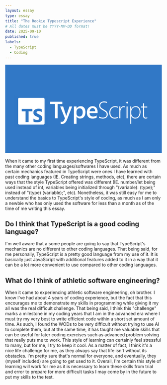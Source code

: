 ```yaml
---
layout: essay
type: essay
title: "The Rookie Typescript Experience"
# All dates must be YYYY-MM-DD format!
date: 2025-09-10
published: true
labels:
  - TypeScript
  - Coding
---
```


<img class="img-fluid" src="../img/TypeScript.psd.jpg">

When it came to my first time experiencing TypeScript, it was different from the many other coding languages/softwares I have used. As much as certain mechanics featured in TypeScript were ones I have learned with past coding languages (IE. Creating strings, methods, etc), there are certain ways that the style TypeScript offered was different (IE. number/let being used instead of int, variables being initialized through "(variable): (type);" instead of "(type) (variable);", etc). Nonetheless, it was still easy for me to understand the basics to TypeScript's style of coding, as much as I am only a newbie who has only used the software for less than a month as of the time of me writing this essay.

## Do I think that TypeScript is a good coding language?

I'm well aware that a some people are going to say that TypeScript's mechanics are no different to other coding languages. That being said, for me personally, TypeScript is a pretty good language from my use of it. It is basically just JavaScript with additional features added to it in a way that it can be a lot more convenient to use compared to other coding languages.

## What do I think of athletic software engineering?

When it came to experiencing athletic software engineering, oh brother. I know I've had about 4 years of coding experience, but the fact that this encourages me to demonstrate my skills in programming while giving it my all was the real difficult challenge. That being said, I think this "challenge" marks a milestone in my coding years that I am in the advanced era where I must try my very best to write efficient code within a short set amount of time. As such, I found the WODs to be very difficult without trying to use AI to complete them, but at the same time, it has taught me valuable skills that can be useful for later coding exercises such as advanced problem solving that really puts me to work. This style of learning can certainly feel stressful to many, but for me, I try to keep it cool. As a matter of fact, I think it's a nice life challenge for me, as they always say that life isn't without its obstacles. I'm pretty sure that's normal for everyone, and eventually, they (myself included) are going to get used to it. Overall, I'm certain this style of learning will work for me as it is necessary to learn these skills from trial and error to prepare for more difficult tasks I may come by in the future to put my skills to the test.
